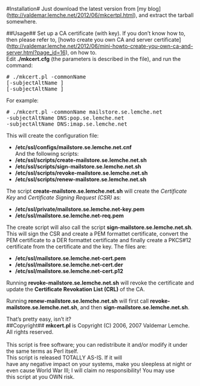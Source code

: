 #Installation#
Just download the latest version from [my blog] (http://valdemar.lemche.net/2012/06/mkcertpl.html), and extract the tarball somewhere.<br>

##Usage##
Set up a CA certificate (with key). If you don’t know how to, then please refer to, [howto create you own CA and server certificate] (http://valdemar.lemche.net/2012/06/mini-howto-create-you-own-ca-and-server.html?page_id=16), on how to.<br>
Edit **./mkcert.cfg** (the parameters is described in the file), and run the command:<br>
<pre># ./mkcert.pl -commonName <commonName>
[-subjectAltName <subjectAltName>]
[-subjectAltName <subjectAltName>]</pre>
For example:<br>
<pre># ./mkcert.pl -commonName mailstore.se.lemche.net
-subjectAltName DNS:pop.se.lemche.net
-subjectAltName DNS:imap.se.lemche.net</pre>

This will create the configuration file:<br>
* **/etc/ssl/configs/mailstore.se.lemche.net.cnf**<br>
And the following scripts:<br>
* **/etc/ssl/scripts/create-mailstore.se.lemche.net.sh**<br>
* **/etc/ssl/scripts/sign-mailstore.se.lemche.net.sh**<br>
* **/etc/ssl/scripts/revoke-mailstore.se.lemche.net.sh**<br>
* **/etc/ssl/scripts/renew-mailstore.se.lemche.net.sh**<br>

The script **create-mailstore.se.lemche.net.sh** will create the *Certificate Key* and *Certificate Signing Request (CSR)* as:<br>
* **/etc/ssl/private/mailstore.se.lemche.net-key.pem**<br>
* **/etc/ssl/mailstore.se.lemche.net-req.pem**<br>

The create script will also call the script **sign-mailstore.se.lemche.net.sh**.<br>
This will sign the CSR and create a PEM formattet certificate, convert the PEM certificate to a DER formattet certificate and finally create a PKCS#12 certificate from the certificate and the key. The files are:<br>
* **/etc/ssl/mailstore.se.lemche.net-cert.pem**<br>
* **/etc/ssl/mailstore.se.lemche.net-cert.der**<br>
* **/etc/ssl/mailstore.se.lemche.net-cert.p12**<br>

Running **revoke-mailstore.se.lemche.net.sh** will revoke the certificate and update the **Certificate Revokation List (CRL)** of the CA.<br>

Running **renew-mailstore.se.lemche.net.sh** will first call **revoke-mailstore.se.lemche.net.sh**, and then **sign-mailstore.se.lemche.net.sh**.<br>

That’s pretty easy, isn’t it?<br>
##Copyright##
**mkcert.pl** is Copyright (C) 2006, 2007 Valdemar Lemche.  All rights reserved.<br>
<br>
This script is free software; you can redistribute it and/or modify it under the same terms as Perl itself.<br>
This script is released TOTALLY AS-IS. If it will<br>
have any negative impact on your systems, make you sleepless at night or<br>
even cause World War III; I will claim no responsibility! You may use<br>
this script at you OWN risk.
